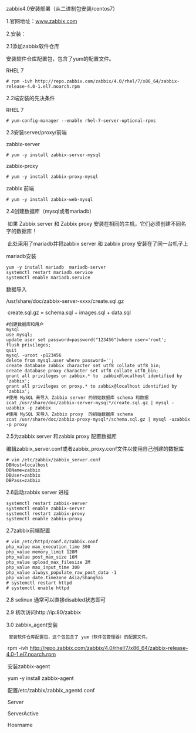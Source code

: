 zabbix4.0安装部署（从二进制包安装/centos7）

1.官网地址：www.zabbix.com    

2.安装：

2.1添加zabbix软件仓库

安装软件仓库配置包，包含了yum的配置文件。

RHEL 7

```shell
# rpm -ivh http://repo.zabbix.com/zabbix/4.0/rhel/7/x86_64/zabbix-release-4.0-1.el7.noarch.rpm
```

2.2端安装的先决条件

RHEL 7

```shell
# yum-config-manager --enable rhel-7-server-optional-rpms
```

2.3安装server/proxy/前端

zabbix-server

```shell
# yum -y install zabbix-server-mysql
```

zabbix-proxy

```shell
# yum -y install zabbix-proxy-mysql
```

zabbix 前端

```shell
# yum -y install zabbix-web-mysql
```

2.4创建数据库（mysql或者mariadb）

​	如果 Zabbix server 和 Zabbix proxy 安装在相同的主机，它们必须创建不同名字的数据库！

​	此处采用了mariadb并将zabbix server 和 zabbix proxy 安装在了同一台机子上

mariadb安装

```shell
yum -y install mariadb  mariadb-server
systemctl restart mariadb.service
systemctl enable mariadb.service
```

数据导入

   /usr/share/doc/zabbix-server-xxxx/create.sql.gz

​	create.sql.gz = schema.sql + images.sql + data.sql

```shell
#创建数据库和用户
mysql
use mysql;
update user set password=password("123456")where user='root';
flush privileges;
quit
mysql -uroot -p123456
delete from mysql.user where password='';
create database zabbix character set utf8 collate utf8_bin;
create database proxy character set utf8 collate utf8_bin;
grant all privileges on zabbix.* to  zabbix@localhost identified by 'zabbix';
grant all privileges on proxy.* to zabbix@localhost identified by 'zabbix';
#使用 MySQL 来导入 Zabbix server 的初始数据库 schema 和数据
zcat /usr/share/doc/zabbix-server-mysql*/create.sql.gz | mysql -uzabbix -p zabbix
#使用 MySQL 来导入 Zabbix proxy  的初始数据库 schema
zcat /usr/share/doc/zabbix-proxy-mysql*/schema.sql.gz | mysql -uzabbix -p proxy
```

2.5为zabbix server 和zabbix proxy 配置数据库

​	编辑zabbix_server.conf或者zabbix_proxy.conf文件以使用自己创建的数据库

```shell
# vim /etc/zabbix/zabbix_server.conf
DBHost=localhost
DBName=zabbix
DBUser=zabbix
DBPass=zabbix
```

2.6启动zabbix server 进程

```shell
systemctl restart zabbix-server 
systemctl enable zabbix-server
systemctl restart zabbix-proxy
systemctl enable zabbix-proxy
```

2.7zabbix前端配置

```shell
# vim /etc/httpd/conf.d/zabbix.conf
php_value max_execution_time 300
php_value memory_limit 128M
php_value post_max_size 16M
php_value upload_max_filesize 2M
php_value max_input_time 300
php_value always_populate_raw_post_data -1
php_value date.timezone Asia/Shanghai
# systemctl restart httpd
# systemctl enable httpd
```

2.8 selinux  通常可以直接disabled状态即可

2.9 初次访问http://ip:80/zabbix
    

3.0 zabbix_agent安装

     安装软件仓库配置包，这个包包含了 yum（软件包管理器）的配置文件。

​	rpm -ivh http://repo.zabbix.com/zabbix/4.0/rhel/7/x86_64/zabbix-release-4.0-1.el7.noarch.rpm

​	安装zabbix-agent

​	yum  -y  install zabbix-agent

​	配置/etc/zabbix/zabbix_agentd.conf

​	Server 

​	ServerActive

​    Hosrname


















